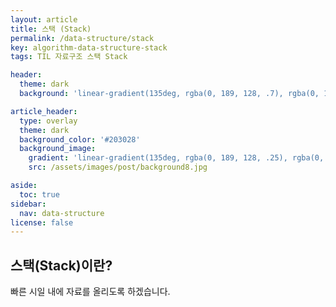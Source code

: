 ```yaml
---
layout: article
title: 스택 (Stack)
permalink: /data-structure/stack
key: algorithm-data-structure-stack
tags: TIL 자료구조 스택 Stack

header:
  theme: dark
  background: 'linear-gradient(135deg, rgba(0, 189, 128, .7), rgba(0, 128, 255, .8))'

article_header:
  type: overlay
  theme: dark
  background_color: '#203028'
  background_image:
    gradient: 'linear-gradient(135deg, rgba(0, 189, 128, .25), rgba(0, 128, 255, .3))'
    src: /assets/images/post/background8.jpg

aside:
  toc: true
sidebar:
  nav: data-structure
license: false
---
```


## 스택(Stack)이란?
<!--more-->

빠른 시일 내에 자료를 올리도록 하겠습니다.